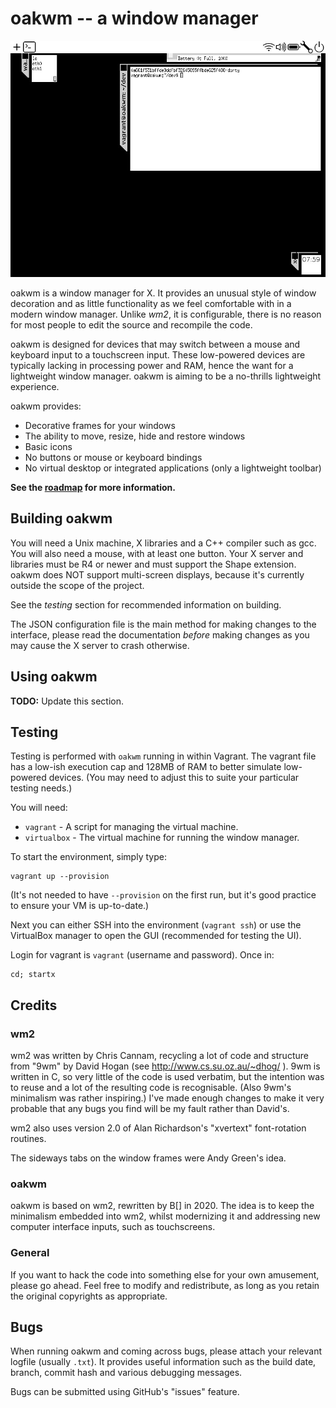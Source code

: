 # oakwm -- a window manager

![Version 2020.07.23](doc/v2020.07.23.jpg)

oakwm is a window manager for X. It provides an unusual style of window
decoration and as little functionality as we feel comfortable with in a
modern window manager. Unlike *wm2*, it is configurable, there is no
reason for most people to edit the source and recompile the code.

oakwm is designed for devices that may switch between a mouse and
keyboard input to a touchscreen input. These low-powered devices are
typically lacking in processing power and RAM, hence the want for a
lightweight window manager. oakwm is aiming to be a no-thrills
lightweight experience.

oakwm provides:

* Decorative frames for your windows
* The ability to move, resize, hide and restore windows
* Basic icons
* No buttons or mouse or keyboard bindings
* No virtual desktop or integrated applications (only a lightweight toolbar)

**See the [roadmap](roadmap.md) for more information.**

## Building oakwm

You will need a Unix machine, X libraries and a C++ compiler such as
gcc. You will also need a mouse, with at least one button. Your X
server and libraries must be R4 or newer and must support the Shape
extension. oakwm does NOT support multi-screen displays, because it's currently
outside the scope of the project.

See the *testing* section for recommended information on building.

The JSON configuration file is the main method for making changes to the
interface, please read the documentation *before* making changes as you may
cause the X server to crash otherwise.

## Using oakwm

**TODO:** Update this section.

## Testing

Testing is performed with `oakwm` running in within Vagrant. The vagrant file
has a low-ish execution cap and 128MB of RAM to better simulate low-powered
devices. (You may need to adjust this to suite your particular testing needs.)

You will need:

* `vagrant` - A script for managing the virtual machine.
* `virtualbox` - The virtual machine for running the window manager.

To start the environment, simply type:

    vagrant up --provision

(It's not needed to have `--provision` on the first run, but it's good practice
to ensure your VM is up-to-date.)

Next you can either SSH into the environment (`vagrant ssh`) or use the
VirtualBox manager to open the GUI (recommended for testing the UI).

Login for vagrant is `vagrant` (username and password). Once in:

    cd; startx

## Credits

### wm2

wm2 was written by Chris Cannam, recycling a lot of code and structure
from "9wm" by David Hogan (see http://www.cs.su.oz.au/~dhog/ ). 9wm
is written in C, so very little of the code is used verbatim, but the
intention was to reuse and a lot of the resulting code is
recognisable. (Also 9wm's minimalism was rather inspiring.) I've
made enough changes to make it very probable that any bugs you find
will be my fault rather than David's.

wm2 also uses version 2.0 of Alan Richardson's "xvertext"
font-rotation routines.

The sideways tabs on the window frames were Andy Green's idea.

### oakwm

oakwm is based on wm2, rewritten by B[] in 2020. The idea is to keep
the minimalism embedded into wm2, whilst modernizing it and addressing
new computer interface inputs, such as touchscreens.

### General

If you want to hack the code into something else for your own
amusement, please go ahead. Feel free to modify and redistribute, as
long as you retain the original copyrights as appropriate.

## Bugs

When running oakwm and coming across bugs, please attach your relevant logfile
(usually `.txt`). It provides useful information such as the build date,
branch, commit hash and various debugging messages.

Bugs can be submitted using GitHub's "issues" feature.
